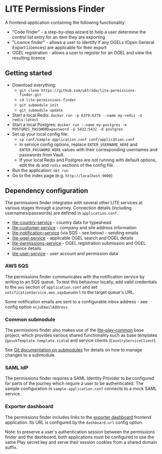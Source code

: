 # LITE Permissions Finder

A frontend application containing the following functionality:

* "Code finder" - a step-by-step wizard to help a user determine the control list entry for an item they are exporting
* "Licence finder" - allows a user to identify if any OGELs (Open General Export Licences) are applicable for their export
* OGEL registration - allows a user to register for an OGEL and view the resulting licence

## Getting started

* Download everything:
  * `git clone https://github.com/uktrade/lite-permissions-finder.git`
  * `cd lite-permissions-finder` 
  * `git submodule init`
  * `git submodule update`
* Start a local Redis: `docker run -p 6379:6379 --name my-redis -d redis:latest`
* Start a local Postgres: `docker run --name my-postgres -e POSTGRES_PASSWORD=password -p 5432:5432 -d postgres`
* Set up your local config file:
  * `cp conf/sample-application.conf conf/application.conf`
  * In service config options, replace `ENTER_USERNAME_HERE` and `ENTER_PASSWORD_HERE` values with their corresponding
    usernames and passwords from Vault.
  * If your local Redis and Postgres are not running with default options, edit the `db` and `redis` sections of the
    config file.
* Run the application: `sbt run`
* Go to the index page (e.g. `http://localhost:9000`)

## Dependency configuration

The permissions finder integrates with several other LITE services at various stages through a journey. Connection details 
(including usernames/passwords) are defined in `application.conf`.

* [lite-country-service](https://github.com/uktrade/lite-country-service) - country data for typeahead
* [lite-customer-service](https://github.com/uktrade/lite-customer-service) - company and site address information
* [lite-notification-service](https://github.com/uktrade/lite-notification-service) (via SQS - see below) - sending emails
* [lite-ogel-service](https://github.com/uktrade/lite-ogel-service) - applicable OGEL search and OGEL details
* [lite-permissions-service](https://github.com/uktrade/lite-permissions-service) - OGEL registration submission and OGEL licence details
* [lite-user-service](https://github.com/uktrade/lite-user-service) - user account and permission data

### AWS SQS

The permissions finder communicates with the notification service by writing to an SQS queue. To test this behaviour locally,
add valid credentials to the `aws` section of `application.conf` and set `notificationService.aws.sqsQueueUrl` to the target
queue's URL.

Some notification emails are sent to a configurable inbox address - see config option `ecjuEmailAddress`.  

### Common submodule

The permissions finder also makes use of the [lite-play-common](https://github.com/uktrade/lite-play-common) base project, which 
provides various shared functionality such as base templates (`govukTemplate.template.scala`) and service clients (`CountryServiceClient`).

See [Git documentation on submodules](https://git-scm.com/book/en/v2/Git-Tools-Submodules) for details on how to manage changes
to a submodule.

### SAML IdP

The permissions finder requires a SAML Identity Provider to be configured for parts of the journey which require a user to
be authenticated. The sample configuration in `sample-application.conf` connects to a mock SAML service.

### Exporter dashboard

The permissions finder includes links to the [exporter dashboard](https://github.com/uktrade/lite-exporter-dashboard) frontend
application. Its URL is configured by the `dashboard.url` config option. 

Note: to preserve a user's authentication session between the permissions finder and the dashboard, both applications must
be configured to use the same Play secret key and serve their session cookies from a shared domain suffix.
